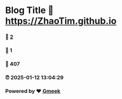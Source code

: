# Blog Title :link: https://ZhaoTim.github.io 
### :page_facing_up: [2](https://ZhaoTim.github.io/tag.html) 
### :speech_balloon: 1 
### :hibiscus: 407 
### :alarm_clock: 2025-01-12 13:04:29 
### Powered by :heart: [Gmeek](https://github.com/Meekdai/Gmeek)
